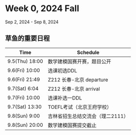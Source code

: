 # Week 0, 2024 Fall
Sep 2, 2024 - Sep 8, 2024

## 草鱼的重要日程
|Time|Schedule|
|----|----|
|9.5(Thu) 18:00|数学建模国赛开赛，题目公开|
|9.6(Fri) 10:00|选课初选DDL|
|9.6(Fri) 21:49|Z212 长春-北京 departure|
|9.7(Sat) 6:04|Z212 长春-北京 arrival|
|9.7(Fri) 10:00|选课补选一DDL|
|9.7(Sat) 13:30|TOEFL考试（北京王府学校）|
|9.8(Sun) 9:00|吉林省招生总结交流会（理二2111）|
|9.8(Sun) 20:00|数学建模国赛提交截止|
